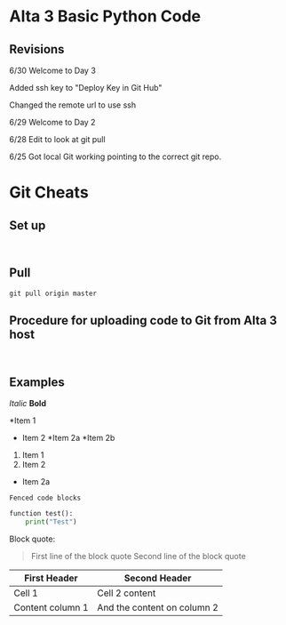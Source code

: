 # Alta 3 Basic Python Code

## Revisions

6/30
Welcome to Day 3

Added ssh key to "Deploy Key in Git Hub"

Changed the remote url to use ssh

6/29
Welcome to Day 2

6/28
Edit to look at git pull

6/25
Got local Git working pointing to the correct git repo.


# Git Cheats

## Set up

```


```

## Pull

```
git pull origin master
 ```

## Procedure for uploading code to Git from Alta 3 host

```


```


## Examples

*Italic*
**Bold**

*Item 1
* Item 2
  *Item 2a
  *Item 2b


1. Item 1
2. Item 2
  * Item 2a


```
Fenced code blocks

```


```python
function test():
    print("Test")

```

Block quote:
> First line of the block quote
> Second line of the block quote


First Header | Second Header
-------------| ---------------
Cell 1       | Cell 2 content
Content column 1 | And the content on column 2
